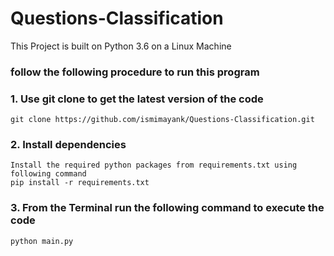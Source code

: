# Questions-Classification

This Project is built on Python 3.6 on a Linux Machine

### follow the following procedure to run this program

### 1. Use git clone to get the latest version of the code
    git clone https://github.com/ismimayank/Questions-Classification.git 

### 2. Install dependencies
    Install the required python packages from requirements.txt using following command
    pip install -r requirements.txt
    
### 3. From the Terminal run the following command to execute the code
    python main.py
